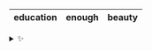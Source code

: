 | education | enough | beauty |
| :-------: | :----: | :----: |

<details>
  <summary>✨</summary>
  These words are chosen at random each day. New words will appear here tomorrow morning.
</details>